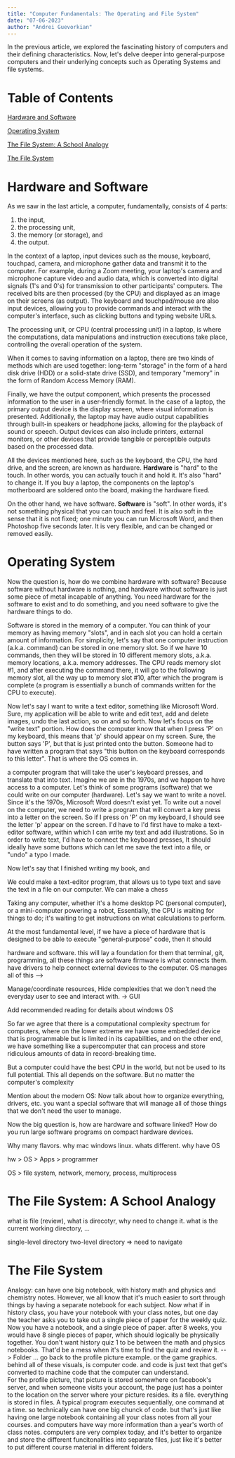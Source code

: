 ```yaml
---
title: "Computer Fundamentals: The Operating and File System"
date: "07-06-2023"
author: "Andrei Guevorkian"
---
```

In the previous article, we explored the fascinating history of computers and their defining characteristics. Now, let's delve deeper into general-purpose computers and their underlying concepts such as Operating Systems and file systems.

# Table of Contents

[Hardware and Software](#hardware-and-software)

[Operating System](#operating-system)

[The File System: A School Analogy](#the-file-system-a-school-analogy)

[The File System](#the-file-system)

# Hardware and Software

As we saw in the last article, a computer, fundamentally, consists of 4 parts:
1. the input, 
2. the processing unit, 
3. the memory (or storage), and 
4. the output.

In the context of a laptop, input devices such as the mouse, keyboard, touchpad, camera, and microphone gather data and transmit it to the computer. For example, during a Zoom meeting, your laptop's camera and microphone capture video and audio data, which is converted into digital signals (1's and 0's) for transmission to other participants' computers. The received bits are then processed (by the CPU) and displayed as an image on their screens (as output). The keyboard and touchpad/mouse are also input devices, allowing you to provide commands and interact with the computer's interface, such as clicking buttons and typing website URLs.

The processing unit, or CPU (central processing unit) in a laptop, is where the computations, data manipulations and instruction executions take place, controlling the overall operation of the system.

When it comes to saving information on a laptop, there are two kinds of methods which are used together: long-term "storage" in the form of a hard disk drive (HDD) or a solid-state drive (SSD), and temporary "memory" in the form of Random Access Memory (RAM).

Finally, we have the output component, which presents the processed information to the user in a user-friendly format. In the case of a laptop, the primary output device is the display screen, where visual information is presented. Additionally, the laptop may have audio output capabilities through built-in speakers or headphone jacks, allowing for the playback of sound or speech. Output devices can also include printers, external monitors, or other devices that provide tangible or perceptible outputs based on the processed data.

All the devices mentioned here, such as the keyboard, the CPU, the hard drive, and the screen, are known as hardware. **Hardware** is "hard" to the touch. In other words, you can actually touch it and hold it. It's also "hard" to change it. If you buy a laptop, the components on the laptop's motherboard are soldered onto the board, making the hardware fixed. 

On the other hand, we have software. **Software** is "soft". In other words, it's not something physical that you can touch and feel. It is also soft in the sense that it is not fixed; one minute you can run Microsoft Word, and then Photoshop five seconds later. It is very flexible, and can be changed or removed easily.

# Operating System

Now the question is, how do we combine hardware with software? Because software without hardware is nothing, and hardware without software is just some piece of metal incapable of anything. You need hardware for the software to exist and to do something, and you need software to give the hardware things to do.

Software is stored in the memory of a computer. You can think of your memory as having memory "slots", and in each slot you can hold a certain amount of information. For simplicity, let's say that one computer instruction (a.k.a. command) can be stored in one memory slot. So if we have 10 commands, then they will be stored in 10 different memory slots, a.k.a. memory locations, a.k.a. memory addresses. The CPU reads memory slot #1, and after executing the command there, it will go to the following memory slot, all the way up to memory slot #10, after which the program is complete (a program is essentially a bunch of commands written for the CPU to execute).

Now let's say I want to write a text editor, something like Microsoft Word. Sure, my application will be able to write and edit text, add and delete images, undo the last action, so on and so forth. Now let's focus on the "write text" portion. How does the computer know that when I press 'P' on my keyboard, this means that 'p' should appear on my screen. Sure, the button says 'P', but that is just printed onto the button. Someone had to have written a program that says "this button on the keyboard corresponds to this letter". That is where the OS comes in.

a computer program that will take the user's keyboard presses, and translate that into text.
Imagine we are in the 1970s, and we happen to have access to a computer. Let's think of some programs (software) that we could write on our computer (hardware). Let's say we want to write a novel. Since it's the 1970s, Microsoft Word doesn't exist yet. To write out a novel on the computer, we need to write a program that will convert a key press into a letter on the screen. So if I press on 'P' on my keyboard, I should see the letter 'p' appear on the screen. I'd have to I'd first have to make a text-editor software, within which I can write my text and add illustrations. So in order to write text, I'd have to connect the keyboard presses,  It should ideally have some buttons which can let me save the text into a file, or "undo" a typo I made. 

Now let's say that I finished writing my book, and

We could make a text-editor program, that allows us to type text and save the text in a file on our computer. We can make a chess 

Taking any computer, whether it's a home desktop PC (personal computer), or a mini-computer powering a robot, 
Essentially, the CPU is waiting for things to do; it's waiting to get instructions on what calculations to perform.

At the most fundamental level, if we have a piece of hardware that is designed to be able to execute "general-purpose" code, then it should 

hardware and software. this will lay a foundation for them that terminal, git, programming, all these things are software
firmware is what connects them. have drivers to help connect external devices to the computer. OS manages all of this -->

Manage/coordinate resources, Hide complexities that we don't need the everyday user to see and interact with. -> GUI

Add recommended reading for details about windows OS

So far we agree that there is a computational complexity spectrum for computers, where on the lower extreme we have some embedded device that is programmable but is limited in its capabilities, and on the other end, we have something like a supercomputer that can process and store ridiculous amounts of data in record-breaking time.

But a computer could have the best CPU in the world, but not be used to its full potential. This all depends on the software.
But no matter the computer's complexity

Mention about the modern OS:
Now talk about how to organize everything, drivers, etc. you want a special software that will manage all of those things that we don't need the user to manage. 


Now the big question is, how are hardware and software linked? How do you run large software programs on compact hardware devices.

Why many flavors. why mac windows linux. whats different. why have OS

hw > OS > Apps > programmer

OS > file system, network, memory, process, multiprocess

# The File System: A School Analogy

what is file (review), what is direcotyr, why need to change it. what is the current working directory, ...

single-level directory
two-level directory => need to navigate

# The File System 
Analogy: can have one big notebook, with history math and physics and chemistry notes. However, we all know that it's much easier to sort through things by having a separate notebook for each subject.
Now what if in history class, you have your notebook with your class notes, but one day the teacher asks you to take out a single piece of paper for the weekly quiz. Now you have a notebook, and a single piece of paper. after 8 weeks, you would have 8 single pieces of paper, which should logically be physically together. You don't want history quiz 1 to be between the math and physics notebooks. That'd be a mess when it's time to find the quiz and review it. --> Folder ...
go back to the profile picture example. or the game graphics. behind all of these visuals, is computer code. and code is just text that get's converted to machine code that the computer can understand.  
For the profile picture, that picture is stored somewhere on facebook's server, and when someone visits your account, the page just has a pointer to the location on the server where your picture resides. its a file. everything is stored in files. A typical program executes sequentially, one command at a time. so technically can have one big chunck of code. but that's just like having one large notebook containing all your class notes from all your courses. and computers have way more information than a year's worth of class notes. computers are very complex today, and it's better to organize and store the different funcitonalities into separate files, just like it's better to put different course material in different folders.

